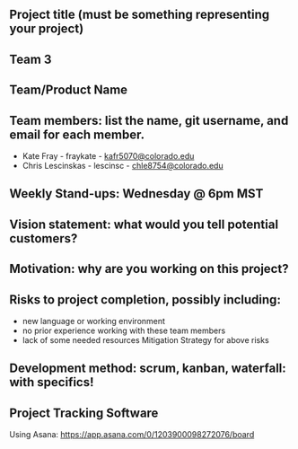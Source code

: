 
## Project title (must be something representing your project)
## Team 3
## Team/Product Name
## Team members: list the name, git username, and email for each member.
* Kate Fray - fraykate - kafr5070@colorado.edu
* Chris Lescinskas - lescinsc - chle8754@colorado.edu
## Weekly Stand-ups: Wednesday @ 6pm MST
## Vision statement: what would you tell potential customers?
## Motivation: why are you working on this project?
## Risks to project completion, possibly including:
* new language or working environment
* no prior experience working with these team members
* lack of some needed resources
Mitigation Strategy for above risks
## Development method: scrum, kanban, waterfall: with specifics!
## Project Tracking Software
Using Asana: https://app.asana.com/0/1203900098272076/board
